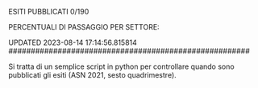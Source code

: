 ESITI PUBBLICATI 0/190 

PERCENTUALI DI PASSAGGIO PER SETTORE:

UPDATED 2023-08-14 17:14:56.815814
###################################################### 

Si tratta di un semplice script in python per controllare quando sono pubblicati gli esiti (ASN 2021, sesto quadrimestre).

